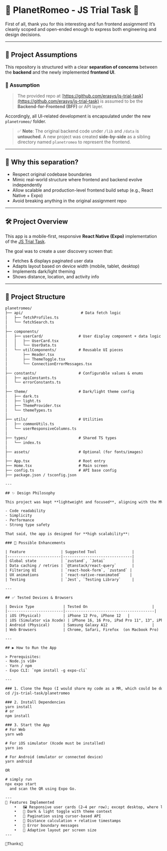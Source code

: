 # 🌈 PlanetRomeo - JS Trial Task 📱

First of all, thank you for this interesting and fun frontend assignment! It’s cleanly scoped and open-ended enough to express both engineering and design decisions.

---

## 📂 Project Assumptions

This repository is structured with a clear **separation of concerns** between the **backend** and the newly implemented **frontend UI**.

### 🔁 Assumption
> The provided repo at [https://github.com/erasys/js-trial-task](https://github.com/erasys/js-trial-task) is assumed to be the **Backend-for-Frontend (BFF)** or API layer.

Accordingly, all UI-related development is encapsulated under the new `planetromeo/` folder.

> ✅ **Note**: The original backend code under `/lib` and `/data` is **untouched**. A new project was created **side-by-side** as a sibling directory named `planetromeo` to represent the frontend.

---

## 🌱 Why this separation?

- Respect original codebase boundaries
- Mimic real-world structure where frontend and backend evolve independently
- Allow scalable and production-level frontend build setup (e.g., React Native + Expo)
- Avoid breaking anything in the original assignment repo

---

## 🛠 Project Overview

This app is a mobile-first, responsive **React Native (Expo)** implementation of the [JS Trial Task](https://github.com/erasys/js-trial-task).

The goal was to create a user discovery screen that:

- Fetches & displays paginated user data
- Adapts layout based on device width (mobile, tablet, desktop)
- Implements dark/light theming
- Shows distance, location, and activity info

---

## 🧱 Project Structure

```txt
planetromeo/
├── api/                          # Data fetch logic
│   ├── fetchProfiles.ts
│   └── fetchSearch.ts
│
├── components/
│   ├── userCard/                # User display component + data logic
│   │   ├── UserCard.tsx
│   │   └── UserData.ts
│   └── utilComponents/          # Reusable UI pieces
│       ├── Header.tsx
│       ├── ThemeToggle.tsx
│       └── ConnectionErrorMessages.tsx
│
├── constants/                   # Configurable values & enums
│   ├── apiConstants.ts
│   └── errorConstants.ts
│
├── theme/                       # Dark/light theme config
│   ├── dark.ts
│   ├── light.ts
│   ├── ThemeProvider.tsx
│   └── themeTypes.ts
│
├── utils/                       # Utilities
│   ├── commonUtils.ts
│   └── userResponsiveColumns.ts
│
├── types/                       # Shared TS types
│   └── index.ts
│
├── assets/                      # Optional (for fonts/images)
│
├── App.tsx                      # Root entry
├── Home.tsx                     # Main screen
├── config.ts                    # API base config
├── package.json / tsconfig.json

---

## ✨ Design Philosophy

This project was kept **lightweight and focused**, aligning with the MVP scope. It intentionally avoids external state libraries like `zustand` or `react-query` to prioritize:

- Code readability
- Simplicity
- Performance
- Strong type safety

That said, the app is designed for **high scalability**:

### 🔮 Possible Enhancements

| Feature                | Suggested Tool                |
|------------------------|-------------------------------|
| Global state           | `zustand`, `Jotai`            |
| Data caching / retries | `@tanstack/react-query`       |
| Filtering UI           | `react-hook-form`, `zustand` |
| UX animations          | `react-native-reanimated`    |
| Testing                | `Jest`, `Testing Library`     |

---

## ✅ Tested Devices & Browsers

| Device Type             | Tested On                             |
|-------------------------|----------------------------------------|
| iOS (Physical)          | iPhone 12 Pro, iPhone 12   |
| iOS (Simulator via Xcode) | iPhone 16, 16 Pro, iPad Pro 11", 13", iPhone 15 Pro, iPhone15 |
| Android (Physical)      | Samsung Galaxy A12                    |
| Web Browsers            | Chrome, Safari, Firefox  (on Macbook Pro)             |

---

## ▶️ How to Run the App

> Prerequisites:
- Node.js v18+
- Yarn / npm
- Expo CLI: `npm install -g expo-cli`

---

### 1. Clone the Repo (I would share my code as a MR, which could be downloaded, probably, or cloned)
cd /js-trial-task/planetromeo

### 2. Install Dependencies
yarn install
# or
npm install

### 3. Start the App
# For Web
yarn web

# For iOS simulator (Xcode must be installed)
yarn ios

# For Android (emulator or connected device)
yarn android

OR

# simply run
npx expo start
  and scan the QR using Expo Go.

---
📸 Features Implemented
	•	🖼 Responsive user cards (2–4 per row); except desktop, where leverage of wide screen allows multiple cards in single row
	•	🔦 Dark & light toggle with theme context
	•	🔁 Pagination using cursor-based API
	•	📏 Distance calculation + relative timestamps
	•	🎯 Error boundary messages
	•	💅 Adaptive layout per screen size
---

🌈Thanks🌈
